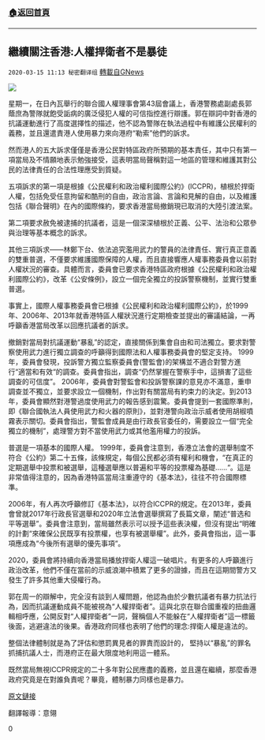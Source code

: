 ###  [:house:返回首頁](https://github.com/ourhimalayas/txt)
---

## 繼續關注香港:人權捍衛者不是暴徒
`2020-03-15 11:13 秘密翻译组` [轉載自GNews](https://gnews.org/zh-hant/141790/)

![](https://s3-ap-northeast-1.amazonaws.com/news.guo.offload.media/wp-content/uploads/2020/03/15111136/1-150.jpg)


星期一，在日內瓦舉行的聯合國人權理事會第43屆會議上，香港警務處副處長郭蔭庶為警隊就飽受詬病的廣泛侵犯人權的可信指控進行辯護。郭在辯詞中對香港的抗議運動進行了高度選擇性的描述，他不認為警隊在執法過程中有維護公民權利的義務，並且還遣責港人使用暴力來向港府“勒索”他們的訴求。

然而港人的五大訴求僅僅是香港公民對特區政府所預期的基本責任，其中只有第一項當局及不情願地表示勉強接受，這表明當局聲稱對這一地區的管理和維護其對公民的法律責任的合法性理應受到質疑。

五項訴求的第一項是根據《公民權利和政治權利國際公約》(lCCPR)，植根於捍衛人權，包括免受任意拘留和酷刑的自由，政治言論、言論和見解的自由，以及維護包括《聯合聲明》在內的國際條約，要求香港當局撤銷現已取消的大陸引渡法案。

第二項要求赦免被逮捕的抗議者，這是一個深深植根於正義、公平、法治和公眾參與治理等基本概念的訴求。

其他三項訴求——林鄭下台、依法追究濫用武力的警員的法律責任、實行真正意義的雙重普選，不僅要求維護國際保障的人權，而且直接響應人權事務委員會以前對人權狀況的審查。具體而言，委員會已要求香港特區政府根據《公民權利和政治權利國際公約》，改革《公安條例》，設立一個完全獨立的投訴警察機制，並實行雙重普選。

事實上，國際人權事務委員會已根據《公民權利和政治權利國際公約》，於1999年、2006年、2013年就香港特區人權狀況進行定期檢查並提出的審議結論，一再呼籲香港當局改革以回應抗議者的訴求。

撤銷對當局對抗議運動“暴亂”的認定，直接關係到集會自由和司法獨立。要求對警察使用武力進行獨立調查的呼籲得到國際法和人權事務委員會的堅定支持。 1999年，委員會發現，投訴警方獨立監察委員會(警監會)的架構並不適合對警方進行“適當和有效“的調查。委員會指出，調查“仍然掌握在警察手中，這損害了這些調查的可信度”。 2006年，委員會對警監會和投訴警察課的意見亦不滿意，重申調查並不獨立，並要求設立一個機制，作出對有關當局有約束力的決定。到2013年，委員會顯然對港警過度使用武力的報告感到震驚。委員會提到一套國際準則，即《聯合國執法人員使用武力和火器的原則》，並對港警向政治示威者使用胡椒噴霧表示關切。委員會指出，警監會成員是由行政長官委任的，需要設立一個“完全獨立的機制”，處理警方對不當使用武力或其他濫用權力的投訴。

普選是一項基本的國際人權。 1999年，委員會注意到，香港立法會的選舉制度不符合《公約》第二十五條，該條規定，每個公民都必須有權利和機會，“在真正的定期選舉中投票和被選舉，這種選舉應以普遍和平等的投票權為基礎……“。這是非常值得注意的，因為香港特區當局注重遵守的《基本法》，往往不符合國際標準。

2006年，有人再次呼籲修訂《基本法》，以符合lCCPR的規定。在2013年，委員會曾就2017年行政長官選舉和2020年立法會選舉撰寫了長篇文章，闡述“普选和平等選舉”。委員會注意到，當局雖然表示可以授予這些表決權，但沒有提出“明確的計劃“來確保公民既享有投票權，也享有被選舉權”。此外，委員會指出，這一事項應成為“今後所有選舉的優先事項“。

2020，委員會將持續向香港當局播放捍衛人權這一破唱片。有更多的人呼籲進行政治改革，他們不僅在當前的示威浪潮中積累了更多的證據，而且在這期間警方又發生了許多其他重大侵權行為。

郭在周一的辯解中，完全沒有談到人權問題，他認為由於少數抗議者有暴力抗法行為，因而抗議運動成員不能被視為“人權捍衛者”。這與北京在聯合國重複的扭曲邏輯相呼應，公開反對“人權捍衛者”一詞，聲稱個人不能躲在“人權捍衛者”這一標籤後面，逃避違法的後果。香港政府同樣也表明了他們的理念:捍衛人權是違法的。

整個法律體制就是為了評估和懲罰異見者的罪責而設計的， 堅持以“暴亂”的罪名抓捕抗議人士，而港府正在最大限度地利用這一體系。

既然當局無視lCCPR規定的二十多年對公民應盡的義務，並且還在繼續，那麼香港政府究竟是在對誰負責呢？畢竟，體制暴力同樣也是暴力。

[原文鏈接](https://www.hongkongfp.com/2020/03/14/hong-kong-protesters-human-rights-defenders-not-rioters/)

翻譯報導：意翎

0
